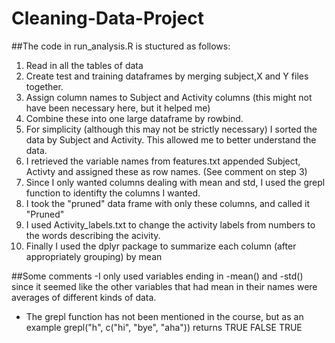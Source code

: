 # Cleaning-Data-Project
##The code in run_analysis.R is stuctured as follows:
1. Read in all the tables of data
2. Create test and training dataframes by merging subject,X and Y files together.
3. Assign column names to Subject and Activity columns (this might not have been necessary here, but it helped me)
4. Combine these into one large dataframe by rowbind.
5. For simplicity (although this may not be strictly necessary) I sorted the data by Subject and Activity.  This allowed me to better understand the data.
6. I retrieved the variable names from features.txt appended Subject, Activty and assigned these as row names. (See comment on step 3)
7. Since I only wanted columns dealing with mean and std, I used the grepl function to identifty the columns I wanted.
8. I took the "pruned" data frame with only these columns, and called it "Pruned"
9. I used Activity_labels.txt to change the activity labels from numbers to the words describing the acivity.
10. Finally I used the dplyr package to summarize each column (after appropriately grouping) by mean

##Some comments
-I only used variables ending in -mean() and -std() since it seemed like the other variables that had mean in their names were averages of different kinds of data.
- The grepl function has not been mentioned in the course, but as an example  grepl("h", c("hi", "bye", "aha"))
returns TRUE FALSE TRUE
